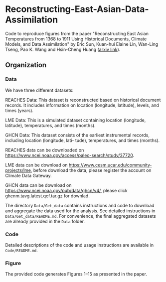 # Reconstructing-East-Asian-Data-Assimilation 

Code to reproduce figures from the paper "Reconstructing East Asian Temperatures from 1368 to 1911 Using Historical Documents, Climate Models, and Data Assimilation" by Eric Sun, Kuan-hui Elaine Lin, Wan-Ling Tseng, Pao K. Wang and Hsin-Cheng Huang ([arxiv link](http://arxiv.org/abs/2410.21790)). 

## Organization

### Data

We have three different datasets:

REACHES Data: This dataset is reconstructed based on historical document records. It includes information on location (longitude, latitude), levels, and times (years).

LME Data: This is a simulated dataset containing location (longitude, latitude), temperatures, and times (months).

GHCN Data: This dataset consists of the earliest instrumental records, including location (longitude, lati- tude), temperatures, and times (months).

REACHES data can be downloaded on https://www.ncei.noaa.gov/access/paleo-search/study/37720.

LME data can be download on https://www.cesm.ucar.edu/community-projects/lme, before download the data, please register the account on Climate Data Gateway.

GHCN data can be download on https://www.ncei.noaa.gov/pub/data/ghcn/v4/, please click ghcnm.tavg.latest.qcf.tar.gz for downlad.

The directory `Data/Get_data` contains instructions and code to download and aggregate the data used for the analysis. See detailed instructions in `Data/Get_data/README.md`. For convenience, the final aggregated datasets are already provided in the `Data` folder.


### Code 

Detailed descriptions of the code and usage instructions are available in `Code/README.md`.


### Figure  

The provided code generates Figures 1–15 as presented in the paper.


